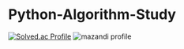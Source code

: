 # Python-Algorithm-Study

[![Solved.ac Profile](http://mazassumnida.wtf/api/v2/generate_badge?boj=jcw7468)](https://solved.ac/dpdls0228)
![mazandi profile](http://mazandi.herokuapp.com/api?handle=dpdls0228&theme=warm)
